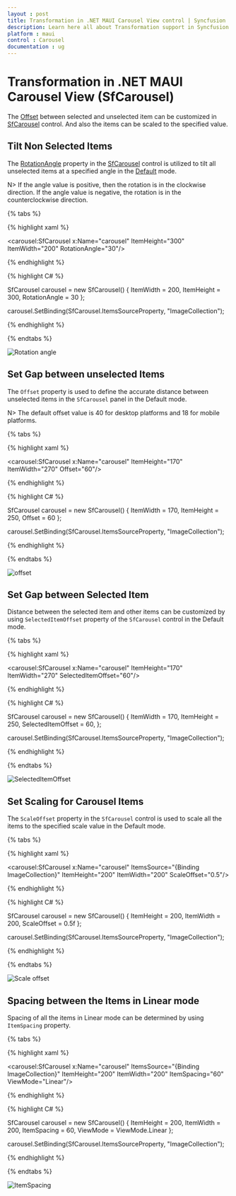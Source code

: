 ```yaml
---
layout : post
title: Transformation in .NET MAUI Carousel View control | Syncfusion
description: Learn here all about Transformation support in Syncfusion .NET MAUI Carousel View (SfCarousel) control and more.
platform : maui
control : Carousel
documentation : ug
---
```


# Transformation in .NET MAUI Carousel View (SfCarousel)

The [Offset](https://help.syncfusion.com/cr/maui/Syncfusion.Maui.Carousel.SfCarousel.html#Syncfusion_Maui_Carousel_SfCarousel_Offset) between selected and unselected item can be customized in  [SfCarousel](https://help.syncfusion.com/cr/maui/Syncfusion.Maui.Carousel.SfCarousel.html) control. And also the items can be scaled to the specified value.

## Tilt Non Selected Items

The [RotationAngle](https://help.syncfusion.com/cr/maui/Syncfusion.Maui.Carousel.SfCarousel.html#Syncfusion_Maui_Carousel_SfCarousel_RotationAngle) property in the [SfCarousel](https://help.syncfusion.com/cr/maui/Syncfusion.Maui.Carousel.SfCarousel.html) control is utilized to tilt all unselected items at a specified angle in the [Default](https://help.syncfusion.com/cr/maui/Syncfusion.Maui.Core.Carousel.ViewMode.html#Syncfusion_Maui_Core_Carousel_ViewMode_Default) mode.

N> If the angle value is positive, then the rotation is in the clockwise direction. If the angle value is negative, the rotation is in the counterclockwise direction. 

{% tabs %}

{% highlight xaml %}

<carousel:SfCarousel x:Name="carousel"
                     ItemHeight="300"
                     ItemWidth="200"
                     RotationAngle="30"/>
	
{% endhighlight %}

{% highlight C# %}

SfCarousel carousel = new SfCarousel()
{
    ItemWidth = 200,
    ItemHeight = 300,
    RotationAngle = 30
};

carousel.SetBinding(SfCarousel.ItemsSourceProperty, "ImageCollection");

{% endhighlight %}

{% endtabs %}

![Rotation angle](images/rotationangle.png)


## Set Gap between unselected Items

The `Offset` property is used to define the accurate distance between unselected items in the `SfCarousel` panel in the Default mode.

N> The default offset value is 40 for desktop platforms and 18 for mobile platforms.

{% tabs %}

{% highlight xaml %}

<carousel:SfCarousel x:Name="carousel"
                     ItemHeight="170"
                     ItemWidth="270"
                     Offset="60"/>

	
{% endhighlight %}

{% highlight C# %}

SfCarousel carousel = new SfCarousel()
{
    ItemWidth = 170,
    ItemHeight = 250,
    Offset = 60
};

carousel.SetBinding(SfCarousel.ItemsSourceProperty, "ImageCollection");

{% endhighlight %}

{% endtabs %}

![offset](images/offset.png)

## Set Gap between Selected Item

Distance between the selected item and other items can be customized by using `SelectedItemOffset` property of the  `SfCarousel` control in the Default mode.

{% tabs %}

{% highlight xaml %}

<carousel:SfCarousel x:Name="carousel"
                     ItemHeight="170"
                     ItemWidth="270"
                     SelectedItemOffset="60"/>

	
{% endhighlight %}

{% highlight C# %}

SfCarousel carousel = new SfCarousel()
{
    ItemWidth = 170,
    ItemHeight = 250,
    SelectedItemOffset = 60,
};

carousel.SetBinding(SfCarousel.ItemsSourceProperty, "ImageCollection");

{% endhighlight %}

{% endtabs %}

![SelectedItemOffset](images/selectedoffset.png)

## Set Scaling for Carousel Items

The `ScaleOffset` property in the  `SfCarousel` control is used to scale all the items to the specified scale value in the Default mode.

{% tabs %}

{% highlight xaml %}

<carousel:SfCarousel x:Name="carousel"
                     ItemsSource="{Binding ImageCollection}"
                     ItemHeight="200"
                     ItemWidth="200"
                     ScaleOffset="0.5"/>

{% endhighlight %}

{% highlight C# %}

SfCarousel carousel = new SfCarousel()
{
    ItemHeight = 200,
    ItemWidth = 200,
    ScaleOffset = 0.5f
};

carousel.SetBinding(SfCarousel.ItemsSourceProperty, "ImageCollection");

{% endhighlight %}

{% endtabs %}

![Scale offset](images/scaleoffset.png)

## Spacing between the Items in Linear mode

Spacing of all the items in Linear mode can be determined by using `ItemSpacing` property.

{% tabs %}

{% highlight xaml %}

<carousel:SfCarousel x:Name="carousel"
                     ItemsSource="{Binding ImageCollection}"
                     ItemHeight="200"
                     ItemWidth="200"
                     ItemSpacing="60"
                     ViewMode="Linear"/>
	
{% endhighlight %}

{% highlight C# %}

SfCarousel carousel = new SfCarousel()
{
    ItemHeight = 200,
    ItemWidth = 200,
    ItemSpacing = 60,
    ViewMode = ViewMode.Linear
};

carousel.SetBinding(SfCarousel.ItemsSourceProperty, "ImageCollection");

{% endhighlight %}

{% endtabs %}

![ItemSpacing](images/itemspacing.png)